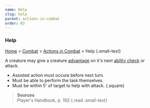 ```yaml
---
name: Help
slug: help
parent: actions-in-combat
order: 03
---
```

### Help
[Home](dm-operations-center) > [Combat](combat) > [Actions in Combat](actions-in-combat) > Help {.small-text}

A creature may give a creature [advantage](advantage-and-disadvantage) on it's next [ability check](ability-check) or attack.

- Assisted action must occure before next turn.
- Must be able to perform the task themselves.
- Must be within 5' of target to help with attack.
{.square}

> **Sources** <br/>
> Player's Handbook, p. 192
{.read .small-text}